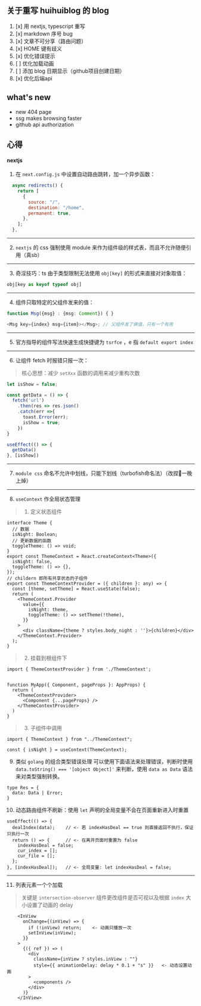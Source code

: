 ## 关于重写 huihuiblog 的 blog

1. [x] 用 nextjs, typescript 重写
2. [x] markdown 序号 bug
3. [x] 文章不可分享（路由问题）
4. [x] HOME 键有歧义
5. [x] 优化错误提示
6. [ ] 优化加载动画
7. [ ] 添加 blog 日期显示（github项目创建日期）
8. [x] 优化后端api

## what's new
- new 404 page
- ssg makes browsing faster 
- github api authorization

## 心得
#### nextjs
1. 在 `next.config.js` 中设置自动路由跳转，加一个异步函数：
```js
  async redirects() {
    return [
      {
        source: "/",
        destination: "/home",
        permanent: true,
      },
    ];
  },
 ```
 
 ---
 
2. `nextjs` 的 css 强制使用 module 来作为组件级的样式表，而且不允许随便引用（真sb）

---

3. 奇淫技巧：ts 由于类型限制无法使用 `obj[key]` 的形式来直接对对象取值：
```ts
obj[key as keyof typeof obj]
```

---

4. 组件只取特定的父组件发来的值：
```ts
function Msg({msg} : {msg: Comment}) { }

<Msg key={index} msg={item}></Msg>; // 父组件发了俩值，只有一个有用
```

---

5. 官方指导的组件写法快速生成快捷键为 `tsrfce` ，e 指 `default export index`

---

6. 让组件 fetch 时报错只报一次：
> 核心思想：减少 `setXxx` 函数的调用来减少重构次数
```ts
let isShow = false;

const getData = () => {
  fetch('url')
    .then(res => res.json()
    .catch(err =>{
      toast.Error(err);
      isShow = true;
    })
}

useEffect(() => {
  getData()
}, [isShow])
```

---

7. `module css` 命名不允许中划线，只能下划线（turbofish命名法）（改捏🐎一晚上焯）

---

8. `useContext` 作全局状态管理
> 1. 定义状态组件
```tsx
interface Theme {
  // 数据
  isNight: Boolean;
  // 更新数据的函数
  toggleTheme: () => void;
}
export const ThemeContext = React.createContext<Theme>({
  isNight: false,
  toggleTheme: () => {},
});
// childern 即所有共享状态的子组件
export const ThemeContextProvider = ({ children }: any) => {
  const [theme, setTheme] = React.useState(false);
  return (
    <ThemeContext.Provider
      value={{
        isNight: theme,
        toggleTheme: () => setTheme(!theme),
      }}
    >
      <div className={theme ? styles.body_night : ''}>{children}</div>
    </ThemeContext.Provider>
  );
}
```

> 2. 挂载到根组件下
```tsx
import { ThemeContextProvider } from './ThemeContext';


function MyApp({ Component, pageProps }: AppProps) {
  return (
    <ThemeContextProvider>
      <Component {...pageProps} />
    </ThemeContextProvider>
  )
}
```
> 3. 子组件中调用
```tsx
import { ThemeContext } from "../ThemeContext";

const { isNight } = useContext(ThemeContext);
```

9. 类似 `golang` 的组合类型错误处理
可以使用下面语法来处理错误，判断时使用 `data.toString() === '[object Object]'` 来判断，使用 `data as Data` 语法来对类型强制转换。
```tsx
type Res = {
  data: Data | Error;
}
```

10. 动态路由组件不刷新：使用 `let` 声明的全局变量不会在页面重新进入时重置
```tsx
useEffect(() => {
  dealIndex(data);    // <- 若 indexHasDeal == true 则直接返回不执行，保证只执行一次
  return () => {      // <- 在离开页面时重置为 false
    indexHasDeal = false;
    cur_index = [];
    cur_file = [];
  };
}, [indexHasDeal]);   // <- 全局变量: let indexHasDeal = false;
```

---

11. 列表元素一个个加载
> 关键是 `intersection-observer` 组件更改组件是否可视以及根据 `index` 大小设置了动画的 delay
```tsx
    <InView
      onChange={(inView) => {
        if (!inView) return;    <- 动画只播放一次
        setInView(inView);
      }}
    >
      {({ ref }) => (
        <div
          className={inView ? styles.inView : ""}
          style={{ animationDelay: delay * 0.1 + "s" }}   <- 动态设置动画
        >
          <components />
        </div>
      )}
    </InView>
```
